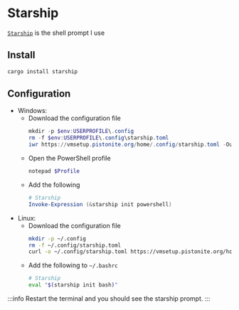 # Starship
[`Starship`](https://starship.rs/) is the shell prompt I use

## Install
```bash
cargo install starship
```

## Configuration
- Windows:
    - Download the configuration file
        ```powershell
        mkdir -p $env:USERPROFILE\.config
        rm -f $env:USERPROFILE\.config\starship.toml
        iwr https://vmsetup.pistonite.org/home/.config/starship.toml -OutFile $env:USERPROFILE\.config\starship.toml
        ```
    - Open the PowerShell profile
        ```powershell
        notepad $Profile
        ```
    - Add the following
        ```powershell
        # Starship
        Invoke-Expression (&starship init powershell)
        ```
- Linux:
    - Download the configuration file
        ```bash
        mkdir -p ~/.config
        rm -f ~/.config/starship.toml
        curl -o ~/.config/starship.toml https://vmsetup.pistonite.org/home/.config/starship.toml
        ```
    - Add the following to `~/.bashrc`
        ```bash
        # Starship
        eval "$(starship init bash)"
        ```
:::info
Restart the terminal and you should see the starship prompt.
:::